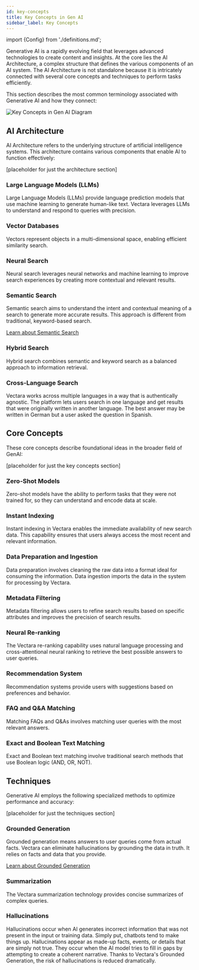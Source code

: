 ```yaml
---
id: key-concepts
title: Key Concepts in Gen AI
sidebar_label: Key Concepts
---
```


import {Config} from './definitions.md';

Generative AI is a rapidly evolving field that leverages advanced technologies 
to create content and insights. At the core lies the AI Architecture, a 
complex structure that defines the various components of an AI system. The 
AI Architecture is not standalone because it is intricately connected with 
several core concepts and techniques to perform tasks efficiently.

This section describes the most common terminology associated with 
Generative AI and how they connect:

![Key Concepts in Gen AI Diagram](/img/key_concepts.png)

## AI Architecture

AI Architecture refers to the underlying structure of artificial intelligence 
systems. This architecture contains various components that enable AI to 
function effectively:

[placeholder for just the architecture section]

### Large Language Models (LLMs)

Large Language Models (LLMs) provide language prediction models that use machine learning to generate human-like text. Vectara leverages LLMs to understand and respond to queries with precision. 

### Vector Databases

Vectors represent objects in a multi-dimensional space, enabling efficient similarity search.

### Neural Search

Neural search leverages neural networks and machine learning to improve search experiences by creating more contextual and relevant results.

### Semantic Search

Semantic search aims to understand the intent and contextual meaning of a search to generate more accurate results. This approach is different from traditional, keyword-based search.

[Learn about Semantic Search](/docs/common-use-cases/semantic-search/semantic-search-overview)

### Hybrid Search

Hybrid search combines semantic and keyword search as a balanced approach to information retrieval.

### Cross-Language Search

Vectara works across multiple languages in a way that is authentically agnostic. The platform lets users search in one language and get results that were originally written in another language. The best answer may be written in German but a user asked the question in Spanish.

## Core Concepts

These core concepts describe foundational ideas in the broader field of 
GenAI:

[placeholder for just the key concepts section]

### Zero-Shot Models

Zero-shot models have the ability to perform tasks that they were not trained for, so they can understand and encode data at scale.

### Instant Indexing

Instant indexing in Vectara enables the immediate availability of new search data. This capability ensures that users always access the most recent and relevant information.

### Data Preparation and Ingestion

Data preparation involves cleaning the raw data into a format ideal for consuming the information. Data ingestion imports the data in the system for processing by Vectara. 


### Metadata Filtering

Metadata filtering allows users to refine search results based on specific attributes and improves the precision of search results.


### Neural Re-ranking

The Vectara re-ranking capability uses natural language processing and cross-attentional neural ranking to retrieve the best possible answers to user queries.


### Recommendation System

Recommendation systems provide users with suggestions based on preferences and behavior.


### FAQ and Q&A Matching

Matching FAQs and Q&As involves matching user queries with the most relevant answers.


### Exact and Boolean Text Matching

Exact and Boolean text matching involve traditional search methods that use Boolean logic (AND, OR, NOT).

## Techniques

Generative AI employs the following specialized methods to optimize performance and accuracy:

[placeholder for just the techniques section]


### Grounded Generation

Grounded generation means answers to user queries come from actual facts. Vectara can eliminate hallucinations by grounding the data in truth. It relies on facts and data that you provide.

[Learn about Grounded Generation](/docs/grounded-generation)

### Summarization 

The Vectara summarization technology provides concise summarizes of complex queries.

### Hallucinations

Hallucinations occur when AI generates incorrect information that was not present in the input or training data. Simply put, chatbots tend to make things up. Hallucinations appear as made-up facts, events, or details that are simply not true. They occur when the AI model tries to fill in gaps by attempting to create a coherent narrative. Thanks to Vectara's Grounded Generation, the risk of hallucinations is reduced dramatically.